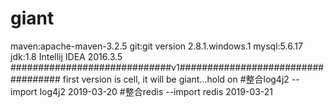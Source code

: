 # giant
maven:apache-maven-3.2.5
git:git version 2.8.1.windows.1
mysql:5.6.17
jdk:1.8
Intellij IDEA 2016.3.5
#############################v1###################################
first version is cell, it will be giant...hold on
#整合log4j2
--import log4j2 2019-03-20
#整合redis
--import redis 2019-03-21